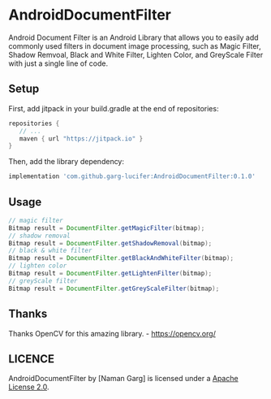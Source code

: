 # AndroidDocumentFilter
Android Document Filter is an Android Library that allows you to easily add commonly used filters in document image processing, such as Magic Filter, Shadow Remvoal, Black and White Filter, Lighten Color, and GreyScale Filter with just a single line of code.

Setup
----------------

First, add jitpack in your build.gradle at the end of repositories:
 ```groovy
repositories {
    // ...       
    maven { url "https://jitpack.io" }
}
```

Then, add the library dependency:
```groovy
implementation 'com.github.garg-lucifer:AndroidDocumentFilter:0.1.0'
```
Usage
----------------
``` java
// magic filter
Bitmap result = DocumentFilter.getMagicFilter(bitmap);
// shadow removal
Bitmap result = DocumentFilter.getShadowRemoval(bitmap);
// black & white filter
Bitmap result = DocumentFilter.getBlackAndWhiteFilter(bitmap);
// lighten color
Bitmap result = DocumentFilter.getLightenFilter(bitmap);
// greyScale filter
Bitmap result = DocumentFilter.getGreyScaleFilter(bitmap);
```
Thanks
----------------

Thanks OpenCV for this amazing library. - https://opencv.org/

LICENCE
-----
AndroidDocumentFilter by [Naman Garg] is licensed under a [Apache License 2.0](http://www.apache.org/licenses/LICENSE-2.0).
